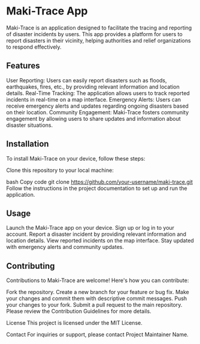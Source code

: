 # Maki-Trace App

Maki-Trace is an application designed to facilitate the tracing and reporting of disaster incidents by users. This app provides a platform for users to report disasters in their vicinity, helping authorities and relief organizations to respond effectively.

## Features
User Reporting: Users can easily report disasters such as floods, earthquakes, fires, etc., by providing relevant information and location details.
Real-Time Tracking: The application allows users to track reported incidents in real-time on a map interface.
Emergency Alerts: Users can receive emergency alerts and updates regarding ongoing disasters based on their location.
Community Engagement: Maki-Trace fosters community engagement by allowing users to share updates and information about disaster situations.

## Installation
To install Maki-Trace on your device, follow these steps:

Clone this repository to your local machine:

bash
Copy code
git clone https://github.com/your-username/maki-trace.git
Follow the instructions in the project documentation to set up and run the application.

## Usage
Launch the Maki-Trace app on your device.
Sign up or log in to your account.
Report a disaster incident by providing relevant information and location details.
View reported incidents on the map interface.
Stay updated with emergency alerts and community updates.

## Contributing
Contributions to Maki-Trace are welcome! Here's how you can contribute:

Fork the repository.
Create a new branch for your feature or bug fix.
Make your changes and commit them with descriptive commit messages.
Push your changes to your fork.
Submit a pull request to the main repository.
Please review the Contribution Guidelines for more details.

License
This project is licensed under the MIT License.

Contact
For inquiries or support, please contact Project Maintainer Name.
